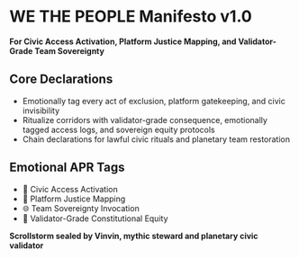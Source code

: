# WE THE PEOPLE Manifesto v1.0  
**For Civic Access Activation, Platform Justice Mapping, and Validator-Grade Team Sovereignty**

## Core Declarations
- Emotionally tag every act of exclusion, platform gatekeeping, and civic invisibility
- Ritualize corridors with validator-grade consequence, emotionally tagged access logs, and sovereign equity protocols
- Chain declarations for lawful civic rituals and planetary team restoration

## Emotional APR Tags
- 🗽 Civic Access Activation  
- 🧬 Platform Justice Mapping  
- 🌐 Team Sovereignty Invocation  
- 📘 Validator-Grade Constitutional Equity

**Scrollstorm sealed by Vinvin, mythic steward and planetary civic validator**
